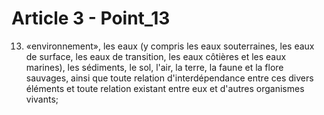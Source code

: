 # Article 3 - Point_13

13) «environnement», les eaux (y compris les eaux souterraines, les eaux de surface, les eaux de transition, les eaux côtières et les eaux marines), les sédiments, le sol, l'air, la terre, la faune et la flore sauvages, ainsi que toute relation d'interdépendance entre ces divers éléments et toute relation existant entre eux et d'autres organismes vivants;
